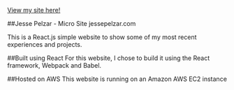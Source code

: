 [View my site here!](http://www.jessepelzar.com/)

##Jesse Pelzar - Micro Site
jessepelzar.com

This is a React.js simple website to show some of my most recent experiences and projects.

##Built using React
For this website, I chose to build it using the React framework, Webpack and Babel.

##Hosted on AWS
This website is running on an Amazon AWS EC2 instance
